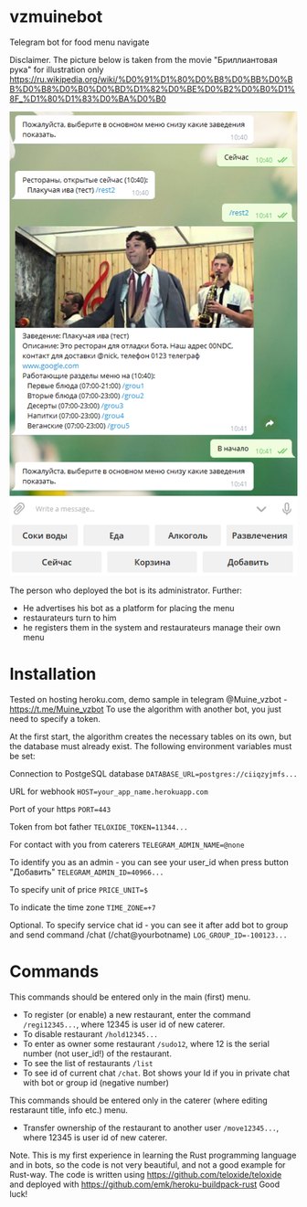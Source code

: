 # vzmuinebot
Telegram bot for food menu navigate 

Disclaimer. The picture below is taken from the movie "Бриллиантовая рука" for illustration only https://ru.wikipedia.org/wiki/%D0%91%D1%80%D0%B8%D0%BB%D0%BB%D0%B8%D0%B0%D0%BD%D1%82%D0%BE%D0%B2%D0%B0%D1%8F_%D1%80%D1%83%D0%BA%D0%B0

![sheme](https://github.com/ArtHome12/vzmuinebot/blob/master/readme.png)

The person who deployed the bot is its administrator. Further:
* He advertises his bot as a platform for placing the menu
* restaurateurs turn to him
* he registers them in the system and restaurateurs manage their own menu

# Installation
Tested on hosting heroku.com, demo sample in telegram @Muine_vzbot - https://t.me/Muine_vzbot
To use the algorithm with another bot, you just need to specify a token.

At the first start, the algorithm creates the necessary tables on its own, but the database must already exist. The following environment variables must be set:

Connection to PostgeSQL database
`DATABASE_URL=postgres://ciiqzyjmfs...`

URL for webhook
`HOST=your_app_name.herokuapp.com`

Port of your https
`PORT=443`

Token from bot father
`TELOXIDE_TOKEN=11344...`

For contact with you from caterers
`TELEGRAM_ADMIN_NAME=@none`

To identify you as an admin - you can see your user_id when press button "Добавить"
`TELEGRAM_ADMIN_ID=40966...`

To specify unit of price
`PRICE_UNIT=$`

To indicate the time zone
`TIME_ZONE=+7`


Optional. To specify service chat id - you can see it after add bot to group and send command /chat (/chat@yourbotname)
`LOG_GROUP_ID=-100123...`

# Commands
This commands should be entered only in the main (first) menu.
* To register (or enable) a new restaurant, enter the command `/regi12345...`, where 12345 is user id of new caterer.
* To disable restaurant `/hold12345...` 
* To enter as owner some restaurant `/sudo12`, where 12 is the serial number (not user_id!) of the restaurant.
* To see the list of restaurants `/list`
* To see id of current chat `/chat`. Bot shows your Id if you in private chat with bot or group id (negative number)

This commands should be entered only in the caterer (where editing restaraunt title, info etc.) menu.
* Transfer ownership of the restaurant to another user `/move12345...`, where 12345 is user id of new caterer.

Note. This is my first experience in learning the Rust programming language and in bots, so the code is not very beautiful, and not a good example for Rust-way.
The code is written using https://github.com/teloxide/teloxide and deployed with https://github.com/emk/heroku-buildpack-rust
Good luck!
